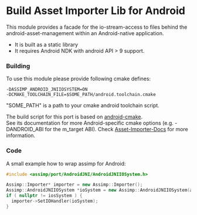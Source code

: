Build Asset Importer Lib for Android
====================================
This module provides a facade for the io-stream-access to files behind the android-asset-management within 
an Android-native application.
- It is built as a static library
- It requires Android NDK with android API > 9 support.

### Building ###
To use this module please provide following cmake defines:
```
-DASSIMP_ANDROID_JNIIOSYSTEM=ON
-DCMAKE_TOOLCHAIN_FILE=$SOME_PATH/android.toolchain.cmake
```

"SOME_PATH" is a path to your cmake android toolchain script.


The build script for this port is based on [android-cmake](https://github.com/taka-no-me/android-cmake).  
See its documentation for more Android-specific cmake options (e.g. -DANDROID_ABI for the m_target ABI).
Check [Asset-Importer-Docs](https://assimp-docs.readthedocs.io/en/latest/) for more information.

### Code ###
A small example how to wrap assimp for Android:
```cpp
#include <assimp/port/AndroidJNI/AndroidJNIIOSystem.h>

Assimp::Importer* importer = new Assimp::Importer();
Assimp::AndroidJNIIOSystem *ioSystem = new Assimp::AndroidJNIIOSystem(app->activity);
if ( nullptr != iosSystem ) {
  importer->SetIOHandler(ioSystem);
}  
```
